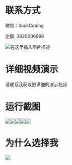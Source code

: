 # 联系方式

微信：duckCoding

企鹅: 3820006966

![在这里插入图片描述](http://upload.cxycsx.vip/91ab4bcb4f2c4c6db86365bb6d6e9c62.jpeg)

# 详细视频演示

请联系我获取更详细的演示视频

# 运行截图

![](http://www.bysj52.com/uploadfile/ueditor/image/202306/%E6%AF%95%E8%AE%BEspringboot076%E5%9F%BA%E4%BA%8Eweb%E7%9A%84%E6%99%BA%E6%85%A7%E7%A4%BE%E5%8C%BA%E6%AF%95%E4%B8%9A%E8%AE%BE%E8%AE%A1/2.png)![](http://www.bysj52.com/uploadfile/ueditor/image/202306/%E6%AF%95%E8%AE%BEspringboot076%E5%9F%BA%E4%BA%8Eweb%E7%9A%84%E6%99%BA%E6%85%A7%E7%A4%BE%E5%8C%BA%E6%AF%95%E4%B8%9A%E8%AE%BE%E8%AE%A1/1.png)![](http://www.bysj52.com/uploadfile/ueditor/image/202306/%E6%AF%95%E8%AE%BEspringboot076%E5%9F%BA%E4%BA%8Eweb%E7%9A%84%E6%99%BA%E6%85%A7%E7%A4%BE%E5%8C%BA%E6%AF%95%E4%B8%9A%E8%AE%BE%E8%AE%A1/4.png)![](http://www.bysj52.com/uploadfile/ueditor/image/202306/%E6%AF%95%E8%AE%BEspringboot076%E5%9F%BA%E4%BA%8Eweb%E7%9A%84%E6%99%BA%E6%85%A7%E7%A4%BE%E5%8C%BA%E6%AF%95%E4%B8%9A%E8%AE%BE%E8%AE%A1/5.png)![](http://www.bysj52.com/uploadfile/ueditor/image/202306/%E6%AF%95%E8%AE%BEspringboot076%E5%9F%BA%E4%BA%8Eweb%E7%9A%84%E6%99%BA%E6%85%A7%E7%A4%BE%E5%8C%BA%E6%AF%95%E4%B8%9A%E8%AE%BE%E8%AE%A1/3.png)

# 为什么选择我

![](http://upload.cxycsx.vip/%E7%A8%8B%E5%BA%8F%E8%AE%BE%E8%AE%A1.png)

